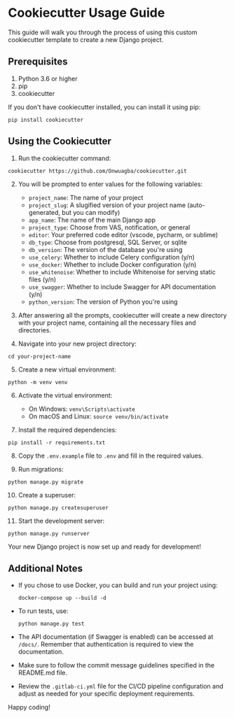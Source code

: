 # Cookiecutter Usage Guide

This guide will walk you through the process of using this custom cookiecutter template to create a new Django project.

## Prerequisites

1. Python 3.6 or higher
2. pip
3. cookiecutter

If you don't have cookiecutter installed, you can install it using pip:

```
pip install cookiecutter
```

## Using the Cookiecutter

1. Run the cookiecutter command:

```
cookiecutter https://github.com/Onwuagba/cookiecutter.git
```

2. You will be prompted to enter values for the following variables:

   - `project_name`: The name of your project
   - `project_slug`: A slugified version of your project name (auto-generated, but you can modify)
   - `app_name`: The name of the main Django app
   - `project_type`: Choose from VAS, notification, or general
   - `editor`: Your preferred code editor (vscode, pycharm, or sublime)
   - `db_type`: Choose from postgresql, SQL Server, or sqlite
   - `db_version`: The version of the database you're using
   - `use_celery`: Whether to include Celery configuration (y/n)
   - `use_docker`: Whether to include Docker configuration (y/n)
   - `use_whitenoise`: Whether to include Whitenoise for serving static files (y/n)
   - `use_swagger`: Whether to include Swagger for API documentation (y/n)
   - `python_version`: The version of Python you're using

3. After answering all the prompts, cookiecutter will create a new directory with your project name, containing all the necessary files and directories.

4. Navigate into your new project directory:

```
cd your-project-name
```

5. Create a new virtual environment:

```
python -m venv venv
```

6. Activate the virtual environment:

   - On Windows: `venv\Scripts\activate`
   - On macOS and Linux: `source venv/bin/activate`

7. Install the required dependencies:

```
pip install -r requirements.txt
```

8. Copy the `.env.example` file to `.env` and fill in the required values.

9. Run migrations:

```
python manage.py migrate
```

10. Create a superuser:

```
python manage.py createsuperuser
```

11. Start the development server:

```
python manage.py runserver
```

Your new Django project is now set up and ready for development!

## Additional Notes

- If you chose to use Docker, you can build and run your project using:
  ```
  docker-compose up --build -d
  ```

- To run tests, use:
  ```
  python manage.py test
  ```

- The API documentation (if Swagger is enabled) can be accessed at `/docs/`. Remember that authentication is required to view the documentation.

- Make sure to follow the commit message guidelines specified in the README.md file.

- Review the `.gitlab-ci.yml` file for the CI/CD pipeline configuration and adjust as needed for your specific deployment requirements.

Happy coding!
